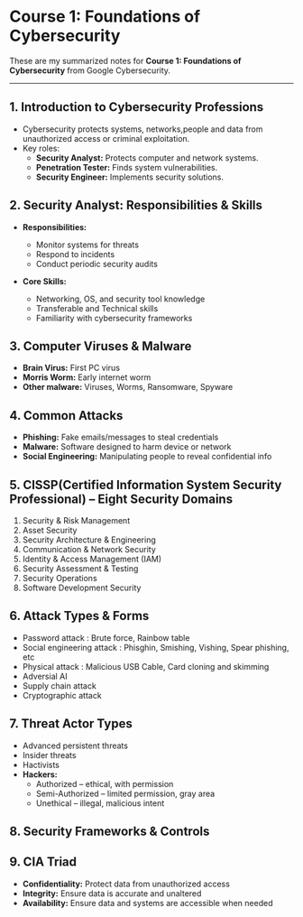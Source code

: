 # Course 1: Foundations of Cybersecurity

These are my summarized notes for **Course 1: Foundations of Cybersecurity** from Google Cybersecurity.

---

## 1. Introduction to Cybersecurity Professions
- Cybersecurity protects systems, networks,people and data from unauthorized access or criminal exploitation.
- Key roles:
  - **Security Analyst:** Protects computer and network systems.
  - **Penetration Tester:** Finds system vulnerabilities.
  - **Security Engineer:** Implements security solutions.

## 2. Security Analyst: Responsibilities & Skills
- **Responsibilities:**
  - Monitor systems for threats
  - Respond to incidents
  - Conduct periodic security audits
 
- **Core Skills:**
  - Networking, OS, and security tool knowledge
  - Transferable and Technical skills
  - Familiarity with cybersecurity frameworks

## 3. Computer Viruses & Malware
- **Brain Virus:** First PC virus  
- **Morris Worm:** Early internet worm  
- **Other malware:** Viruses, Worms, Ransomware, Spyware

## 4. Common Attacks
- **Phishing:** Fake emails/messages to steal credentials  
- **Malware:** Software designed to harm device or network 
- **Social Engineering:** Manipulating people to reveal confidential info

## 5. CISSP(Certified Information System Security Professional) – Eight Security Domains
1. Security & Risk Management  
2. Asset Security  
3. Security Architecture & Engineering  
4. Communication & Network Security  
5. Identity & Access Management (IAM)  
6. Security Assessment & Testing  
7. Security Operations  
8. Software Development Security

## 6. Attack Types & Forms
- Password attack : Brute force, Rainbow table
- Social engineering attack : Phisghin, Smishing, Vishing, Spear phishing, etc
- Physical attack : Malicious USB Cable, Card cloning and skimming
- Adversial AI 
- Supply chain attack 
- Cryptographic attack 
## 7. Threat Actor Types
- Advanced persistent threats
- Insider threats
- Hactivists
- **Hackers:**
  - Authorized – ethical, with permission
  - Semi-Authorized – limited permission, gray area
  - Unethical – illegal, malicious intent

## 8. Security Frameworks & Controls

## 9. CIA Triad
- **Confidentiality:** Protect data from unauthorized access  
- **Integrity:** Ensure data is accurate and unaltered  
- **Availability:** Ensure data and systems are accessible when needed
